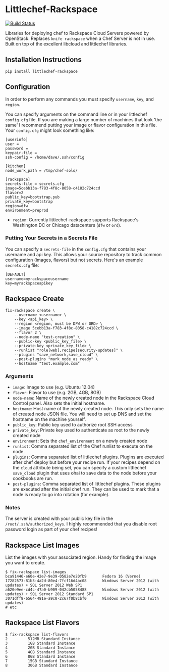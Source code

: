 # Littlechef-Rackspace

[![Build Status](https://travis-ci.org/tildedave/littlechef-rackspace.png)](https://travis-ci.org/tildedave/littlechef-rackspace)

Libraries for deploying chef to Rackspace Cloud Servers powered by OpenStack.  Replaces `knife rackspace` when a Chef
Server is not in use.  Built on top of the excellent libcloud and littlechef libraries.

## Installation Instructions

```
pip install littlechef-rackspace
```

## Configuration

In order to perform any commands you must specify `username`, `key`, and `region`.

You can specify arguments on the command line or in your littlechef `config.cfg` file.  If you are making a large
number of machines that look 'the same' I recommend putting your image or flavor configuration in this file.  Your
`config.cfg` might look something like:

```
[userinfo]
user =
password =
keypair-file =
ssh-config = /home/dave/.ssh/config

[kitchen]
node_work_path = /tmp/chef-solo/

[rackspace]
secrets-file = secrets.cfg
image=5cebb13a-f783-4f8c-8058-c4182c724ccd
flavor=2
public_key=bootstrap.pub
private_key=bootstrap
region=dfw
environment=preprod
```

* `region`: Currently littlechef-rackspace supports Rackspace's Washington DC or Chicago datacenters (`dfw` or `ord`).

### Putting Your Secrets in a Secrets File

You can specify a `secrets-file` in the `config.cfg` that contains your username and api key.  This allows
your source repository to track common configuration (images, flavors) but not secrets.
Here's an example `secrets.cfg` file:

```
[DEFAULT]
username=myrackspaceusername
key=myrackspaceapikey
```

## Rackspace Create

```
fix-rackspace create \
    --username <username> \
    --key <api_key> \
    --region <region, must be DFW or ORD> \
    --image 5cebb13a-f783-4f8c-8058-c4182c724ccd \
    --flavor 2 \
    --node-name "test-creation" \
    --public-key <public_key_file> \
    --private-key <private_key_file> \
    --runlist "role[web],recipe[security-updates]" \
    --plugins "save_network,save_cloud" \
    --post-plugins "mark_node_as_ready" \
    --hostname "test.example.com"
```

### Arguments

* `image`: Image to use (e.g. Ubuntu 12.04)
* `flavor`: Flavor to use (e.g. 2GB, 4GB, 8GB)
* `node-name`: Name of the newly created node in the Rackspace Cloud Control panel.  Also sets the initial
  hostname.
* `hostname`: Host name of the newly created node.  This only sets the name of created node JSON file.  You will
  need to set up DNS and set the hostname on the machine yourself.
* `public_key`: Public key used to authorize root SSH access
* `private_key`: Private key used to authenticate as root to the newly created node
* `environment`: Sets the `chef_environment` on a newly created node
* `runlist`: Comma separated list of the Chef runlist to execute on the node.
* `plugins`: Comma separated list of littlechef plugins.  Plugins are executed after chef deploy but
  before your recipe run.  If your recipes depend on the `cloud` attribute being set, you can specify a custom
  littlechef `save_cloud` plugin that uses ohai to save data to the node before your cookbooks are run.
* `post-plugins`: Comma separated list of littlechef plugins.  These plugins are executed after the initial
  chef run.  They can be used to mark that a node is ready to go into rotation (for example).

### Notes

The server is created with your public key file in the `/root/.ssh/authorized_keys`.
I highly recommended that you disable root password login as part of your chef
recipes!

## Rackspace List Images

List the images with your associated region.  Handy for finding the image you want to create.

```
$ fix-rackspace list-images
bca91446-e60e-42e7-9e39-0582e7e20fb9       Fedora 16 (Verne)
17282573-81b3-4a2d-80e4-7fcf16d4ac08       Windows Server 2012 (with updates) + SQL Server 2012 Web SP1
a620e9ee-cd4c-47a0-b909-042cb5058488       Windows Server 2012 (with updates) + SQL Server 2012 Standard SP1
3071dff8-6564-481e-a9c0-2c67f0b8cbf0       Windows Server 2012 (with updates)
# etc
```

## Rackspace List Flavors

```
$ fix-rackspace list-flavors
2         512MB Standard Instance
3         1GB Standard Instance
4         2GB Standard Instance
5         4GB Standard Instance
6         8GB Standard Instance
7         15GB Standard Instance
8         30GB Standard Instance
```
